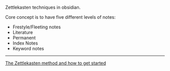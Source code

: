 Zettlekasten techniques in obsidian.

Core concept is to have five different levels of notes:
- Frestyle/Fleeting notes
- Literature 
- Permanent
- Index Notes
- Keyword notes

--- 

[The Zettlekasten method and how to get started](https://medium.com/@rebeccawilliams9941/the-zettelkasten-method-examples-to-help-you-get-started-8f8a44fa9ae6)